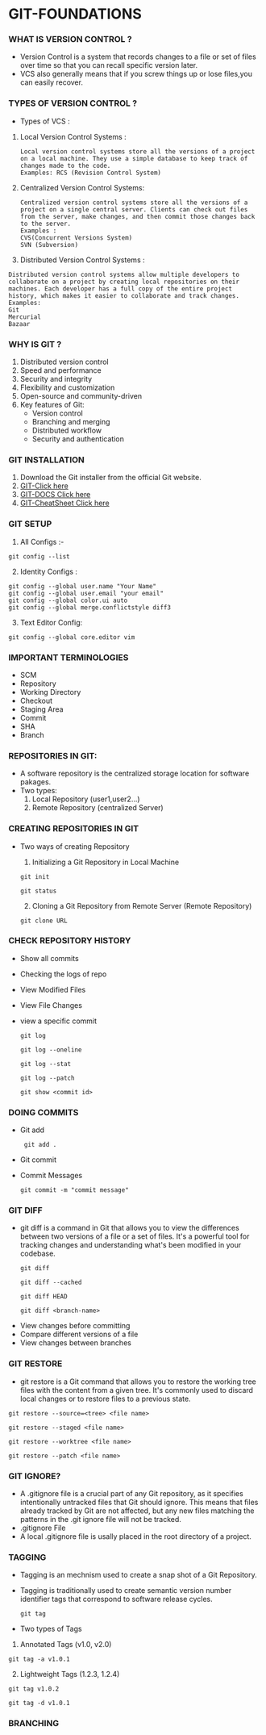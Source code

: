 # GIT-FOUNDATIONS

### WHAT IS VERSION CONTROL ?


 - Version Control is a system that records changes to a file or set of files over time so that you can recall specific version later.
 - VCS also generally means that if you screw things up or lose files,you can easily recover.

### TYPES OF VERSION CONTROL ?

* Types of VCS :

1. Local Version Control Systems :
   ```
   Local version control systems store all the versions of a project on a local machine. They use a simple database to keep track of changes made to the code.
   Examples: RCS (Revision Control System)
   ```
2. Centralized Version Control Systems:

   ```
   Centralized version control systems store all the versions of a project on a single central server. Clients can check out files from the server, make changes, and then commit those changes back to the server.
   Examples : 
   CVS(Concurrent Versions System)
   SVN (Subversion)
    ```

3. Distributed Version Control Systems :

```
Distributed version control systems allow multiple developers to collaborate on a project by creating local repositories on their machines. Each developer has a full copy of the entire project history, which makes it easier to collaborate and track changes.
Examples: 
Git
Mercurial
Bazaar
```

### WHY IS GIT ?

1. Distributed version control
2. Speed and performance
3. Security and integrity
4. Flexibility and customization
5. Open-source and community-driven
6. Key features of Git: 
   - Version control
   - Branching and merging
   - Distributed workflow
   - Security and authentication

### GIT INSTALLATION 

1. Download the Git installer from the official Git website.
2. [GIT-Click here](https://git-scm.com/downloads)
3. [GIT-DOCS Click here](https://git-scm.com/docs)
4. [GIT-CheatSheet Click here](https://training.github.com/downloads/github-git-cheat-sheet/)
   

### GIT SETUP 

1. All Configs :-
```
git config --list

```
2. Identity Configs :

```
git config --global user.name "Your Name"
git config --global user.email "your email"
git config --global color.ui auto
git config --global merge.conflictstyle diff3
```
3. Text Editor Config:
   
```
git config --global core.editor vim

```
### IMPORTANT TERMINOLOGIES

- SCM
- Repository
- Working Directory
- Checkout
- Staging Area
- Commit
- SHA
- Branch

### REPOSITORIES IN GIT:

 - A software repository is the centralized storage location for software pakages.
 - Two types: 
   1. Local Repository (user1,user2...)
   2. Remote Repository (centralized Server)

### CREATING REPOSITORIES IN GIT 

- Two ways of creating Repository 
  
  1. Initializing a Git Repository in Local Machine
    ```
    git init
    ```
    ```
    git status
    ```
  
  
    
  2. Cloning a Git Repository from Remote Server (Remote Repository)

    ```
    git clone URL
    ```

### CHECK REPOSITORY HISTORY

 - Show all commits 
 - Checking the logs of repo
 - View Modified Files
 - View File Changes
 - view a specific commit

 
    ```
    git log
    ```
    ```
    git log --oneline
    ```
    ```
    git log --stat
    ```
    ```
    git log --patch
    ```
    ```
    git show <commit id>
    ```

 ### DOING COMMITS 

- Git add
   ```
    git add .
    ```

- Git commit
- Commit Messages

    ```
    git commit -m "commit message"
    ```

### GIT DIFF

- git diff is a command in Git that allows you to view the differences between two versions of a file or a set of files. It's a powerful tool for tracking changes and understanding what's been modified in your codebase.
  
  ```
  git diff
  ```
  ```
  git diff --cached
  ```
  ```
  git diff HEAD
  ```
  ```
  git diff <branch-name>
  ```
   
 * View changes before committing
 * Compare different versions of a file
 * View changes between branches
  
### GIT RESTORE

- git restore is a Git command that allows you to restore the working tree files with the content from a given tree. It's commonly used to discard local changes or to restore files to a previous state.
  
 ```
 git restore --source=<tree> <file name>
 ```
 ```
 git restore --staged <file name>
 ```
 ```
 git restore --worktree <file name>
 ```
 ```
 git restore --patch <file name>
 ```

 ### GIT IGNORE?

 - A .gitignore file is a crucial part of any Git repository, as it specifies intentionally untracked files that Git should ignore. This means that files already tracked by Git are not affected, but any new files matching the patterns in the .git ignore file will not be tracked.
 - .gitignore File
 - A local .gitignore file is usally placed in the root directory of a project.
  

### TAGGING

- Tagging is an mechnism used to create a snap shot of a Git Repository.
- Tagging is traditionally used to create semantic version number identifier tags that correspond to software release cycles.
  
    ```
    git tag
    ```
- Two types of Tags   
  
 1. Annotated Tags (v1.0, v2.0) 
   
   ```
   git tag -a v1.0.1
   ```
 2. Lightweight Tags (1.2.3, 1.2.4)
   
   ```
   git tag v1.0.2
   ```
   ```
   git tag -d v1.0.1 
   ```
### BRANCHING